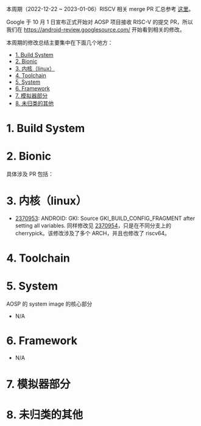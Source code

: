 
本周期（2022-12-22 ~ 2023-01-06）RISCV 相关 merge PR 汇总参考 [这里][1]。

Google 于 10 月 1 日宣布正式开始对 AOSP 项目接收 RISC-V 的提交 PR，所以我们在 <https://android-review.googlesource.com/> 开始看到相关的修改。

本周期的修改总结主要集中在下面几个地方：

<!-- TOC -->

- [1. Build System](#1-build-system)
- [2. Bionic](#2-bionic)
- [3. 内核（linux）](#3-内核linux)
- [4. Toolchain](#4-toolchain)
- [5. System](#5-system)
- [6. Framework](#6-framework)
- [7. 模拟器部分](#7-模拟器部分)
- [8. 未归类的其他](#8-未归类的其他)

<!-- /TOC -->

# 1. Build System


# 2. Bionic

具体涉及 PR 包括：



# 3. 内核（linux）

- [2370953][2370953]: ANDROID: GKI: Source GKI_BUILD_CONFIG_FRAGMENT after setting all variables. 同样修改见 [2370954][2370954]，只是在不同分支上的 cherrypick。该修改涉及了多个 ARCH，并且也修改了 riscv64。

# 4. Toolchain



# 5. System

AOSP 的 system image 的核心部分

- N/A


# 6. Framework

- N/A

# 7. 模拟器部分


# 8. 未归类的其他




[1]: https://unicornx.github.io/android-review/aosp-riscv-2023-01-06.html


[2370953]:https://android-review.googlesource.com/c/kernel/common/+/2370953
[2370954]:https://android-review.googlesource.com/c/kernel/common/+/2370954